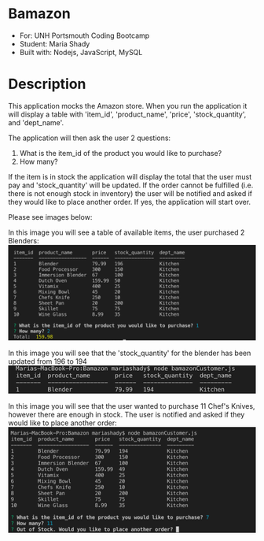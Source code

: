 # Bamazon
* For: UNH Portsmouth Coding Bootcamp
* Student: Maria Shady
* Built with: Nodejs, JavaScript, MySQL

# Description
This application mocks the Amazon store.  When you run the application it will display a table with 'item_id', 'product_name', 'price', 'stock_quantity', and 'dept_name'.

The application will then ask the user 2 questions:
1. What is the item_id of the product you would like to purchase?
2. How many?

If the item is in stock the application will display the total that the user must pay and 'stock_quantity' will be updated. If the order cannot be fulfilled (i.e. there is not enough stock in inventory) the user will be notified and asked if they would like to place another order. If yes, the application will start over. 

Please see images below:

In this image you will see a table of available items, the user purchased 2 Blenders:
<img src = "images/app.png">

In this image you will see that the 'stock_quantity' for the blender has been updated from 196 to 194 
<img src = "images/updateapp.png">

In this image you will see that the user wanted to purchase 11 Chef's Knives, however there are enough in stock.  The user is notified and asked if they would like to place another order:
<img src = "images/outofstock.png">

